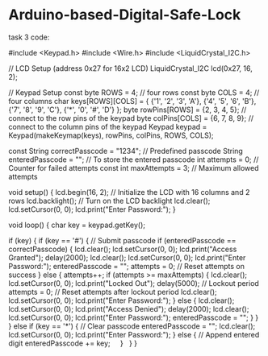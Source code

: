 # Arduino-based-Digital-Safe-Lock
task 3 code:


#include <Keypad.h>
#include <Wire.h>
#include <LiquidCrystal_I2C.h>

// LCD Setup (address 0x27 for 16x2 LCD)
LiquidCrystal_I2C lcd(0x27, 16, 2);

// Keypad Setup
const byte ROWS = 4; // four rows
const byte COLS = 4; // four columns
char keys[ROWS][COLS] = {
  {'1', '2', '3', 'A'},
  {'4', '5', '6', 'B'},
  {'7', '8', '9', 'C'},
  {'*', '0', '#', 'D'}
};
byte rowPins[ROWS] = {2, 3, 4, 5}; // connect to the row pins of the keypad
byte colPins[COLS] = {6, 7, 8, 9}; // connect to the column pins of the keypad
Keypad keypad = Keypad(makeKeymap(keys), rowPins, colPins, ROWS, COLS);

const String correctPasscode = "1234"; // Predefined passcode
String enteredPasscode = ""; // To store the entered passcode
int attempts = 0; // Counter for failed attempts
const int maxAttempts = 3; // Maximum allowed attempts

void setup() {
  lcd.begin(16, 2); // Initialize the LCD with 16 columns and 2 rows
  lcd.backlight(); // Turn on the LCD backlight
  lcd.clear();
  lcd.setCursor(0, 0);
  lcd.print("Enter Password:");
}

void loop() {
  char key = keypad.getKey();

  if (key) {
    if (key == '#') { // Submit passcode
      if (enteredPasscode == correctPasscode) {
        lcd.clear();
        lcd.setCursor(0, 0);
        lcd.print("Access Granted");
        delay(2000);
        lcd.clear();
        lcd.setCursor(0, 0);
        lcd.print("Enter Password:");
        enteredPasscode = "";
        attempts = 0; // Reset attempts on success
      } else {
        attempts++;
        if (attempts >= maxAttempts) {
          lcd.clear();
          lcd.setCursor(0, 0);
          lcd.print("Locked Out");
          delay(5000); // Lockout period
          attempts = 0; // Reset attempts after lockout period
          lcd.clear();
          lcd.setCursor(0, 0);
          lcd.print("Enter Password:");
        } else {
          lcd.clear();
          lcd.setCursor(0, 0);
          lcd.print("Access Denied");
          delay(2000);
          lcd.clear();
          lcd.setCursor(0, 0);
          lcd.print("Enter Password:");
          enteredPasscode = "";
        }
      }
    } else if (key == '*') { // Clear passcode
      enteredPasscode = "";
      lcd.clear();
      lcd.setCursor(0, 0);
      lcd.print("Enter Password:");
    } else { // Append entered digit
      enteredPasscode += key;
    }
  }
}
